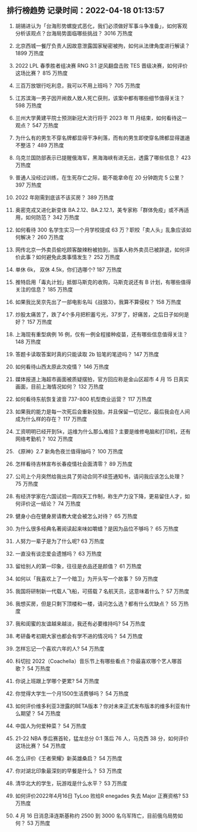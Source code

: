
## 排行榜趋势 记录时间：2022-04-18 01:13:57
  
  1. 胡锡进认为「台海形势螺旋式恶化，我们必须做好军事斗争准备」，如何客观分析该观点？台海局势面临哪些挑战？ 3016 万热度
    
  2. 北京西城一餐厅负责人因故意泄露国家秘密被拘，如何从法律角度进行解读？ 1899 万热度
    
  3. 2022 LPL 春季胜者组决赛 RNG 3:1 逆风翻盘击败 TES 晋级决赛，如何评价这场比赛？ 815 万热度
    
  4. 三百万放银行吃利息，我可以不用上班吗？ 705 万热度
    
  5. 江苏滨海一男子因开闸救人致人死亡获刑，该案中都有哪些细节值得关注？ 598 万热度
    
  6. 兰州大学黄建平院士预测新冠大流行将于 2023 年 11 月结束，如何看待这一观点？ 547 万热度
    
  7. 为什么有的男生不穿名牌都显得干净利落，而有的男生即使穿名牌都显得邋遢不整洁？ 489 万热度
    
  8. 乌克兰国防部表示已提醒俄海军，黑海海峡有进无出，透露了哪些信息？ 423 万热度
    
  9. 普通人没经过训练，在生死存亡之际，能不能拿命在 20 分钟跑完 5 公里？ 397 万热度
    
  10. 2022 年刚需到底该不该买房？ 389 万热度
    
  11. 奥密克戎又进化新变体 BA.2.12、BA.2.12.1，美专家称「群体免疫」或不再适用，如何防范？ 342 万热度
    
  12. 如何看待 300 名学生实习一个月学校提成 63 万？职校「卖人头」乱象应该如何解决？ 260 万热度
    
  13. 网传北京一外卖员偷吃顾客酸辣粉被拍到，当事人称外卖员已被辞退，如何评价此事？如何避免此类事情发生？ 252 万热度
    
  14. 单休 6k， 双休 4.5k，你们选哪个? 187 万热度
    
  15. 推特启用「毒丸计划」抵御马斯克的收购，马斯克说还有 B 计划，有哪些值得关注的信息？ 185 万热度
    
  16. 如果我比吴京先出了一部电影名叫《战狼3》，我算不算侵权？ 158 万热度
    
  17. 炒股太痛苦了，跌了4个多月把积蓄亏光，37岁了，好痛苦，之后日子如何是好？ 157 万热度
    
  18. 上海现有重型病例 16 例，仅有一例全程接种疫苗，还有哪些信息值得关注？ 148 万热度
    
  19. 答题卡读取答案时真的只能读取 2b 铅笔的笔迹吗？ 147 万热度
    
  20. 如何看待山西太原此次疫情？ 146 万热度
    
  21. 媒体报道上海超市画面被质疑摆拍，官方回应称是金山区超市 4 月 15 日真实画面，目前上海情况如何？ 132 万热度
    
  22. 如何看待东航恢复波音 737-800 机型商业运营？ 117 万热度
    
  23. 如果我的能力是每一次死后会重新投胎，并且保留一切记忆，最后我会在人间成为什么样的存在？ 117 万热度
    
  24. 工资明明已经开到5k，运维为什么那么难招？主要是维修电脑和打印机，还有网络考勤机？ 102 万热度
    
  25. 《原神》2.7 新角色夜兰值得抽吗？ 100 万热度
    
  26. 怎样看待吉林宣布长春疫情社会面清零？ 89 万热度
    
  27. 公司上个月突然给我出具了劳动合同不续签通知书，请问我应该怎么处理？ 75 万热度
    
  28. 有经济学家在六国试验一周四天工作制，称生产力没下降，更易留住人才，如何评价这一结论？ 74 万热度
    
  29. 健身小白在健身房请教大佬会被怎么对待？ 65 万热度
    
  30. 为什么很多经典名著阅读起来味如嚼蜡？是因为品位不够吗？ 65 万热度
    
  31. 人努力一辈子是为了什么呢? 63 万热度
    
  32. 一直没有谈恋爱会遗憾吗？ 63 万热度
    
  33. 留给别人的第一印象，往往是衣品还是颜值？ 61 万热度
    
  34. 如何以「我喜欢上了一个暗卫」为开头写一个故事？ 59 万热度
    
  35. 我国将研制新一代载人飞船，可搭载 7 名航天员，这意味着什么？ 57 万热度
    
  36. 我想买房，但是只剩下顶楼和一楼，请问怎么选？都有什么优缺点？ 55 万热度
    
  37. 我和闺蜜的友谊越来越淡，我还有必要维持吗? 54 万热度
    
  38. 考研备考初期大家也都会有学不进的情况吗？ 54 万热度
    
  39. 怎样忘记一个喜欢六年的人? 54 万热度
    
  40. 科切拉 2022（Coachella）音乐节上有哪些看点？你最喜欢哪个艺人哪首歌？ 54 万热度
    
  41. 你说上班跟上学哪个更累? 54 万热度
    
  42. 你觉得大学生一个月1500生活费够吗？ 54 万热度
    
  43. 如何评价维多利亚3泄露的BETA版本？你对未来正式发布版本的维多利亚有什么期望？ 54 万热度
    
  44. 中国人为何爱种菜？ 54 万热度
    
  45. 21-22 NBA 季后赛首轮，猛龙总分 0:1 落后 76 人，马克西 38 分，如何评价这场比赛？ 54 万热度
    
  46. 怎么评价《王者荣耀》新英雄桑启？ 54 万热度
    
  47. 你对湖北印象最深刻的早餐是什么？ 53 万热度
    
  48. 清华北大的学生，玩游戏是什么水平？ 53 万热度
    
  49. 如何评价2022年4月16日 TyLoo 败给R enegades 失去 Major 正赛资格? 53 万热度
    
  50. 4 月 16 日消息泽连斯基称约 2500 到 3000 名乌军阵亡，目前俄乌局势如何？ 53 万热度
    